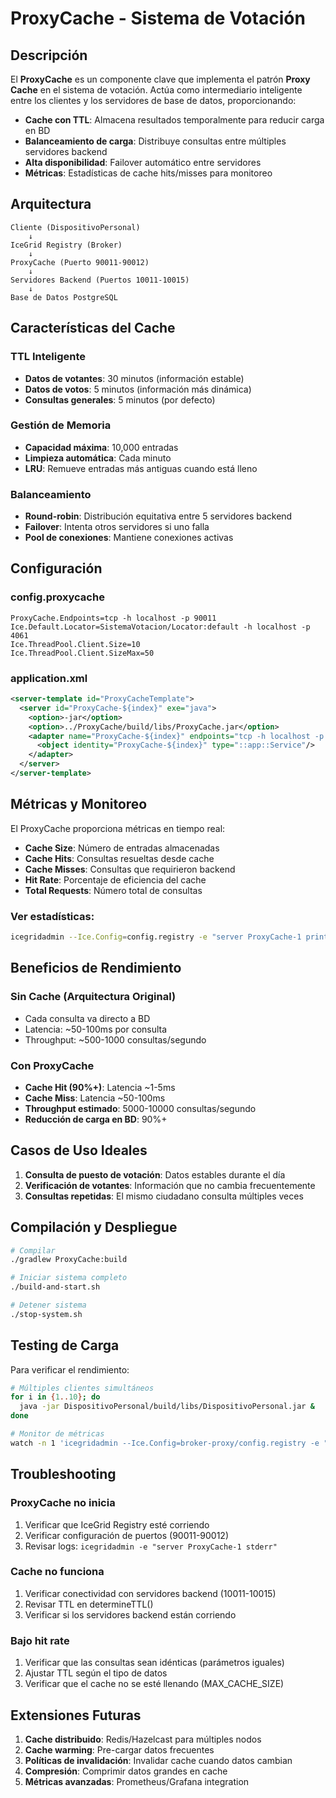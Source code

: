 # ProxyCache - Sistema de Votación

## Descripción

El **ProxyCache** es un componente clave que implementa el patrón **Proxy Cache** en el sistema de votación. Actúa como intermediario inteligente entre los clientes y los servidores de base de datos, proporcionando:

- **Cache con TTL**: Almacena resultados temporalmente para reducir carga en BD
- **Balanceamiento de carga**: Distribuye consultas entre múltiples servidores backend
- **Alta disponibilidad**: Failover automático entre servidores
- **Métricas**: Estadísticas de cache hits/misses para monitoreo

## Arquitectura

```
Cliente (DispositivoPersonal)
    ↓
IceGrid Registry (Broker)
    ↓
ProxyCache (Puerto 90011-90012)
    ↓
Servidores Backend (Puertos 10011-10015)
    ↓
Base de Datos PostgreSQL
```

## Características del Cache

### TTL Inteligente
- **Datos de votantes**: 30 minutos (información estable)
- **Datos de votos**: 5 minutos (información más dinámica)
- **Consultas generales**: 5 minutos (por defecto)

### Gestión de Memoria
- **Capacidad máxima**: 10,000 entradas
- **Limpieza automática**: Cada minuto
- **LRU**: Remueve entradas más antiguas cuando está lleno

### Balanceamiento
- **Round-robin**: Distribución equitativa entre 5 servidores backend
- **Failover**: Intenta otros servidores si uno falla
- **Pool de conexiones**: Mantiene conexiones activas

## Configuración

### config.proxycache
```properties
ProxyCache.Endpoints=tcp -h localhost -p 90011
Ice.Default.Locator=SistemaVotacion/Locator:default -h localhost -p 4061
Ice.ThreadPool.Client.Size=10
Ice.ThreadPool.Client.SizeMax=50
```

### application.xml
```xml
<server-template id="ProxyCacheTemplate">
  <server id="ProxyCache-${index}" exe="java">
    <option>-jar</option>
    <option>../ProxyCache/build/libs/ProxyCache.jar</option>
    <adapter name="ProxyCache-${index}" endpoints="tcp -h localhost -p 9001${index}">
      <object identity="ProxyCache-${index}" type="::app::Service"/>
    </adapter>
  </server>
</server-template>
```

## Métricas y Monitoreo

El ProxyCache proporciona métricas en tiempo real:

- **Cache Size**: Número de entradas almacenadas
- **Cache Hits**: Consultas resueltas desde cache
- **Cache Misses**: Consultas que requirieron backend
- **Hit Rate**: Porcentaje de eficiencia del cache
- **Total Requests**: Número total de consultas

### Ver estadísticas:
```bash
icegridadmin --Ice.Config=config.registry -e "server ProxyCache-1 print"
```

## Beneficios de Rendimiento

### Sin Cache (Arquitectura Original)
- Cada consulta va directo a BD
- Latencia: ~50-100ms por consulta
- Throughput: ~500-1000 consultas/segundo

### Con ProxyCache
- **Cache Hit (90%+)**: Latencia ~1-5ms
- **Cache Miss**: Latencia ~50-100ms
- **Throughput estimado**: 5000-10000 consultas/segundo
- **Reducción de carga en BD**: 90%+

## Casos de Uso Ideales

1. **Consulta de puesto de votación**: Datos estables durante el día
2. **Verificación de votantes**: Información que no cambia frecuentemente
3. **Consultas repetidas**: El mismo ciudadano consulta múltiples veces

## Compilación y Despliegue

```bash
# Compilar
./gradlew ProxyCache:build

# Iniciar sistema completo
./build-and-start.sh

# Detener sistema
./stop-system.sh
```

## Testing de Carga

Para verificar el rendimiento:

```bash
# Múltiples clientes simultáneos
for i in {1..10}; do
  java -jar DispositivoPersonal/build/libs/DispositivoPersonal.jar &
done

# Monitor de métricas
watch -n 1 'icegridadmin --Ice.Config=broker-proxy/config.registry -e "server ProxyCache-1 print"'
```

## Troubleshooting

### ProxyCache no inicia
1. Verificar que IceGrid Registry esté corriendo
2. Verificar configuración de puertos (90011-90012)
3. Revisar logs: `icegridadmin -e "server ProxyCache-1 stderr"`

### Cache no funciona
1. Verificar conectividad con servidores backend (10011-10015)
2. Revisar TTL en determineTTL()
3. Verificar si los servidores backend están corriendo

### Bajo hit rate
1. Verificar que las consultas sean idénticas (parámetros iguales)
2. Ajustar TTL según el tipo de datos
3. Verificar que el cache no se esté llenando (MAX_CACHE_SIZE)

## Extensiones Futuras

1. **Cache distribuido**: Redis/Hazelcast para múltiples nodos
2. **Cache warming**: Pre-cargar datos frecuentes
3. **Políticas de invalidación**: Invalidar cache cuando datos cambian
4. **Compresión**: Comprimir datos grandes en cache
5. **Métricas avanzadas**: Prometheus/Grafana integration 